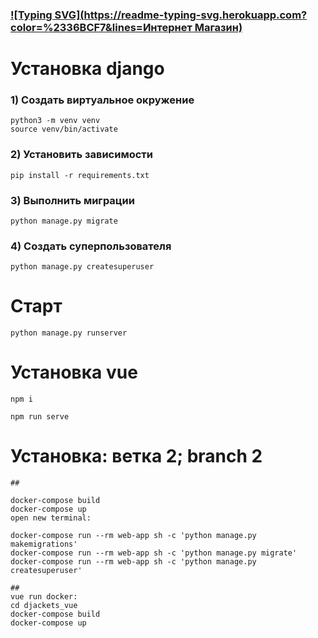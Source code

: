 ### [![Typing SVG](https://readme-typing-svg.herokuapp.com?color=%2336BCF7&lines=Интернет Магазин)](https://git.io/typing-svg)



# Установка django

### 1) Создать виртуальное окружение
    python3 -m venv venv
    source venv/bin/activate

### 2) Установить зависимости

    pip install -r requirements.txt

### 3) Выполнить миграции

    python manage.py migrate    

### 4) Создать суперпользователя

    python manage.py createsuperuser

# Старт

    python manage.py runserver
    
# Установка vue
    npm i
 
    npm run serve
    

# Установка: ветка 2; branch 2

    ##
    
    docker-compose build
    docker-compose up 
    open new terminal:
    
    docker-compose run --rm web-app sh -c 'python manage.py makemigrations'
    docker-compose run --rm web-app sh -c 'python manage.py migrate'
    docker-compose run --rm web-app sh -c 'python manage.py createsuperuser'
    
    ##
    vue run docker:
    cd djackets_vue
    docker-compose build
    docker-compose up

